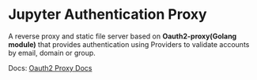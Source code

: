 # Jupyter Authentication Proxy
A reverse proxy and static file server based on **Oauth2-proxy(Golang module)** that provides authentication using Providers to validate accounts by email, domain or group.

Docs: [Oauth2 Proxy Docs](https://oauth2-proxy-github.io/oauth2-proxyZ)

